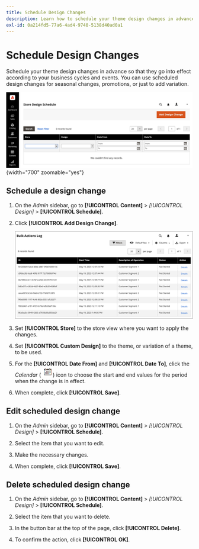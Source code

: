 ```yaml
---
title: Schedule Design Changes
description: Learn how to schedule your theme design changes in advance
exl-id: 0a214fd5-77a6-4ad4-9740-5138d40ad0a1
---
```

# Schedule Design Changes

Schedule your theme design changes in advance so that they go into effect according to your business cycles and events. You can use scheduled design changes for seasonal changes, promotions, or just to add variation.

![Scheduled design changes](./assets/design-schedule.png){width="700" zoomable="yes"}

## Schedule a design change

1. On the _Admin_ sidebar, go to **[!UICONTROL Content]** > _[!UICONTROL Design]_ > **[!UICONTROL Schedule]**.

1. Click **[!UICONTROL Add Design Change]**.

   ![New Store Design Change settings](./assets/design-schedule-change-new.png)<!-- zoom -->

1. Set **[!UICONTROL Store]** to the store view where you want to apply the changes.

1. Set **[!UICONTROL Custom Design]** to the theme, or variation of a theme, to be used.

1. For the **[!UICONTROL Date From]** and **[!UICONTROL Date To]**, click the _Calendar_ (![Calendar icon](../assets/icon-calendar.png)) icon to choose the start and end values for the period when the change is in effect.

1. When complete, click **[!UICONTROL Save]**.

## Edit scheduled design change

1. On the _Admin_ sidebar, go to **[!UICONTROL Content]** > _[!UICONTROL Design]_ > **[!UICONTROL Schedule]**.

1. Select the item that you want to edit.

1. Make the necessary changes.

1. When complete, click **[!UICONTROL Save]**.

## Delete scheduled design change

1. On the _Admin_ sidebar, go to **[!UICONTROL Content]** > _[!UICONTROL Design]_ > **[!UICONTROL Schedule]**.

1. Select the item that you want to delete.

1. In the button bar at the top of the page, click **[!UICONTROL Delete]**.

1. To confirm the action, click **[!UICONTROL OK]**.
